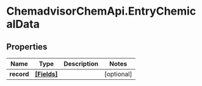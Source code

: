 # ChemadvisorChemApi.EntryChemicalData

## Properties
Name | Type | Description | Notes
------------ | ------------- | ------------- | -------------
**record** | [**[Fields]**](Fields.md) |  | [optional] 


